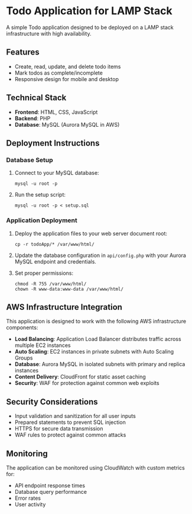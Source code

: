 # Todo Application for LAMP Stack

A simple Todo application designed to be deployed on a LAMP stack infrastructure with high availability.

## Features

- Create, read, update, and delete todo items
- Mark todos as complete/incomplete
- Responsive design for mobile and desktop

## Technical Stack

- **Frontend**: HTML, CSS, JavaScript
- **Backend**: PHP
- **Database**: MySQL (Aurora MySQL in AWS)

## Deployment Instructions

### Database Setup

1. Connect to your MySQL database:
   ```
   mysql -u root -p
   ```

2. Run the setup script:
   ```
   mysql -u root -p < setup.sql
   ```

### Application Deployment

1. Deploy the application files to your web server document root:
   ```
   cp -r todoApp/* /var/www/html/
   ```

2. Update the database configuration in `api/config.php` with your Aurora MySQL endpoint and credentials.

3. Set proper permissions:
   ```
   chmod -R 755 /var/www/html/
   chown -R www-data:www-data /var/www/html/
   ```

## AWS Infrastructure Integration

This application is designed to work with the following AWS infrastructure components:

- **Load Balancing**: Application Load Balancer distributes traffic across multiple EC2 instances
- **Auto Scaling**: EC2 instances in private subnets with Auto Scaling Groups
- **Database**: Aurora MySQL in isolated subnets with primary and replica instances
- **Content Delivery**: CloudFront for static asset caching
- **Security**: WAF for protection against common web exploits

## Security Considerations

- Input validation and sanitization for all user inputs
- Prepared statements to prevent SQL injection
- HTTPS for secure data transmission
- WAF rules to protect against common attacks

## Monitoring

The application can be monitored using CloudWatch with custom metrics for:

- API endpoint response times
- Database query performance
- Error rates
- User activity